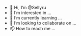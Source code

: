 - 👋 Hi, I’m @Sellyru
- 👀 I’m interested in ...
- 🌱 I’m currently learning ...
- 💞️ I’m looking to collaborate on ...
- 📫 How to reach me ...

<!---
Sellyru/Sellyru is a ✨ special ✨ repository because its `README.md` (this file) appears on your GitHub profile.
You can click the Preview link to take a look at your changes.
--->
